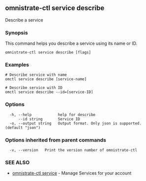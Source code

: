 ## omnistrate-ctl service describe

Describe a service

### Synopsis

This command helps you describe a service using its name or ID.

```
omnistrate-ctl service describe [flags]
```

### Examples

```
# Describe service with name
omctl service describe [service-name]

# Describe service with ID
omctl service describe --id=[service-ID]
```

### Options

```
  -h, --help            help for describe
      --id string       Service ID
  -o, --output string   Output format. Only json is supported. (default "json")
```

### Options inherited from parent commands

```
  -v, --version   Print the version number of omnistrate-ctl
```

### SEE ALSO

* [omnistrate-ctl service](omnistrate-ctl_service.md)	 - Manage Services for your account

